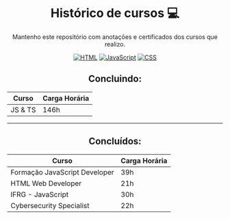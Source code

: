 <div align="center">
  
# Histórico de cursos 💻

Mantenho este repositório com anotações e certificados dos cursos que realizo.

[![HTML](https://img.shields.io/badge/HTML5-E34F26?style=for-the-badge&logo=html5&logoColor=white)]()
[![JavaScript](https://img.shields.io/badge/JavaScript-323330?style=for-the-badge&logo=javascript&logoColor=F7DF1E)]()
[![CSS](https://img.shields.io/badge/CSS3-1572B6?style=for-the-badge&logo=css3&logoColor=white)]()

## Concluindo:
| Curso                        | Carga Horária |
|------------------------------|---------------|
|JS & TS | 146h | 
***

## Concluídos:

| Curso                        | Carga Horária |
|------------------------------|---------------|
| Formação JavaScript Developer| 39h           |
| HTML Web Developer           | 21h           |
| IFRG - JavaScript            | 30h           |
| Cybersecurity Specialist     | 22h           |

</div>
